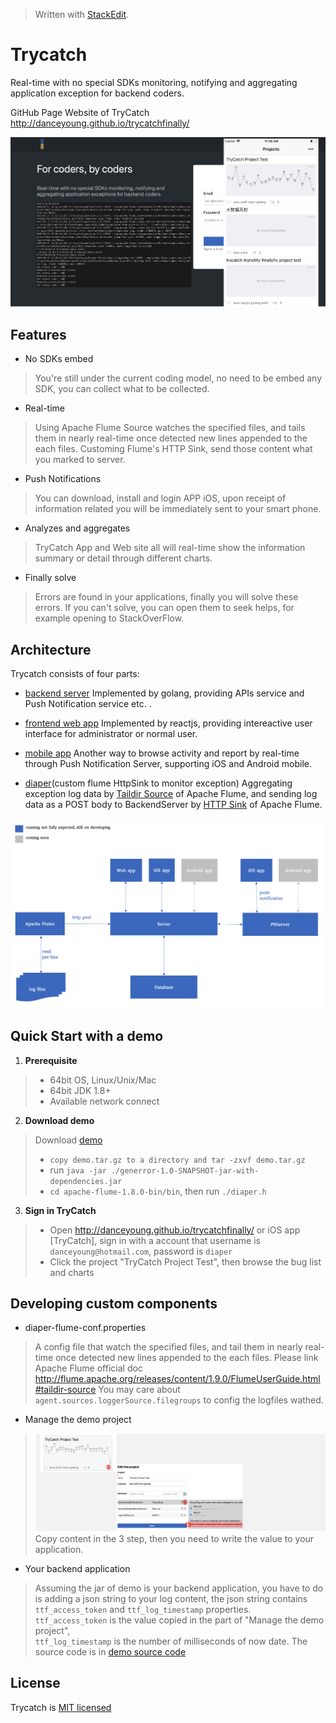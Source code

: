 > Written with [StackEdit](https://stackedit.io/).
# Trycatch
Real-time with no special SDKs monitoring, notifying and aggregating application exception for backend coders.

GitHub Page Website of TryCatch http://danceyoung.github.io/trycatchfinally/

![enter image description here](https://github.com/danceyoung/trycatch/blob/master/resource/cover.png?raw=true)
## Features

 - No SDKs embed
> You're still under the current coding model, no need to be embed any SDK, you can collect what to be collected.
 - Real-time
> Using Apache Flume Source watches the specified files, and tails them in nearly real-time once detected new lines appended to the each files. Customing Flume's HTTP Sink, send those content what you marked to server.
 - Push Notifications
> You can download, install and login APP iOS, upon receipt of information related you will be immediately sent to your smart phone.
 - Analyzes and aggregates
 > TryCatch App and Web site all will real-time show the information summary or detail through different charts.
 
 - Finally solve
> Errors are found in your applications, finally you will solve these errors. If you can't solve, you can open them to seek helps, for example opening to StackOverFlow.

## Architecture
Trycatch consists of four parts:

 - [backend server](https://github.com/danceyoung/trycatch-server)
 Implemented by golang, providing APIs service and Push Notification service etc. .

 - [frontend web app](https://github.com/danceyoung/trycatch/tree/master/trycatch-webApp)
 Implemented by reactjs, providing intereactive user interface for administrator or normal user.
 - [mobile app](https://github.com/danceyoung/trycatch/tree/master/trycatch-mobileApp)
 Another way to browse activity and report by real-time through Push Notification Server, supporting iOS and Android mobile.

 - [diaper](https://github.com/danceyoung/trycatch/tree/master/trycatch-flumeDiaper)(custom flume HttpSink to monitor exception)
 Aggregating exception log data by [Taildir Source](http://flume.apache.org/releases/content/1.9.0/FlumeUserGuide.html#taildir-source) of Apache Flume, and sending log data as a POST body to BackendServer by [HTTP Sink](http://flume.apache.org/releases/content/1.9.0/FlumeUserGuide.html#http-sink) of Apache Flume.

 
 ![architecture](https://github.com/danceyoung/trycatch/blob/master/resource/architecture.png?raw=true)
 ## Quick Start with a demo
 

 1. **Prerequisite**
 > - 64bit OS, Linux/Unix/Mac
 > - 64bit JDK 1.8+
 > - Available network connect
2. **Download demo**

> Download [demo](https://pan.baidu.com/s/19-5b2MTtf4gCvGkaiSlVQw) 
> - `copy demo.tar.gz to a directory and tar -zxvf demo.tar.gz`
> - run `java -jar ./generror-1.0-SNAPSHOT-jar-with-dependencies.jar`
> - `cd apache-flume-1.8.0-bin/bin`, then run  `./diaper.h`

3. **Sign in TryCatch**

>  - Open http://danceyoung.github.io/trycatchfinally/  or iOS app [TryCatch], sign in with a account that username is `danceyoung@hotmail.com`, password is
   `diaper`
> - Click the project "TryCatch Project Test", then browse the bug list and charts
## Developing custom components
 - diaper-flume-conf.properties
> 
> A config file that watch the specified files, and tail them in nearly real-time once detected new lines appended to the each files. Please link Apache Flume official doc http://flume.apache.org/releases/content/1.9.0/FlumeUserGuide.html#taildir-source
> You may care about `agent.sources.loggerSource.filegroups` to config the logfiles wathed.

 - Manage the demo project

> ![access token](https://github.com/danceyoung/trycatch/blob/master/resource/accesstokendemo.png?raw=true)
Copy content in the 3 step, then you need to write the value to your application. 
- Your backend application
> Assuming the jar of demo is your backend application, you have to do is adding a json string to your log content, the json string contains `ttf_access_token` and `ttf_log_timestamp` properties.   
> `ttf_access_token` is the value copied in the part of "Manage the demo project",  
> `ttf_log_timestamp` is the number of milliseconds of now date. 
> The source code is in [demo source code](https://github.com/danceyoung/trycatch/blob/master/demo/src/main/java/com/trycatch/GenError.java) 
 
## License
Trycatch is [MIT licensed](https://github.com/danceyoung/trycatch/blob/master/LICENSE)
